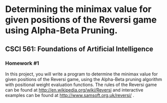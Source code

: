 # Determining the minimax value for given positions of the Reversi game using Alpha-Beta Pruning.
## CSCI 561: Foundations of Artificial Intelligence
### Homework #1

In this project, you will write a program to determine the minimax value for given positions of the Reversi game, using the Alpha-Beta pruning algorithm with positional weight evaluation functions. The rules of the Reversi game can be found at  http://en.wikipedia.org/wiki/Reversi  and interactive examples can be found at  http://www.samsoft.org.uk/reversi/ .

